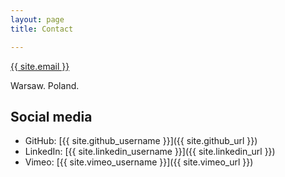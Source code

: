 ```yaml
---
layout: page
title: Contact

---
```


<a href="mailto:{{ site.email }}">{{ site.email }}</a>


Warsaw. Poland.

## Social media

- GitHub: [{{ site.github_username }}]({{ site.github_url }})
- LinkedIn: [{{ site.linkedin_username }}]({{ site.linkedin_url }})
- Vimeo: [{{ site.vimeo_username }}]({{ site.vimeo_url }})